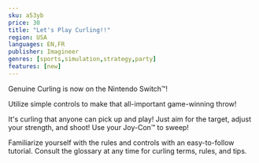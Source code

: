 ```yaml
---
sku: a53yb
price: 30
title: "Let's Play Curling!!"
region: USA
languages: EN,FR
publisher: Imagineer
genres: [sports,simulation,strategy,party]
features: [new]
---
```

 Genuine Curling is now on the Nintendo Switch™!

Utilize simple controls to make that all-important game-winning throw!

It's curling that anyone can pick up and play! Just aim for the target, adjust your strength, and shoot! Use your Joy-Con™ to sweep!

Familiarize yourself with the rules and controls with an easy-to-follow tutorial. Consult the glossary at any time for curling terms, rules, and tips.